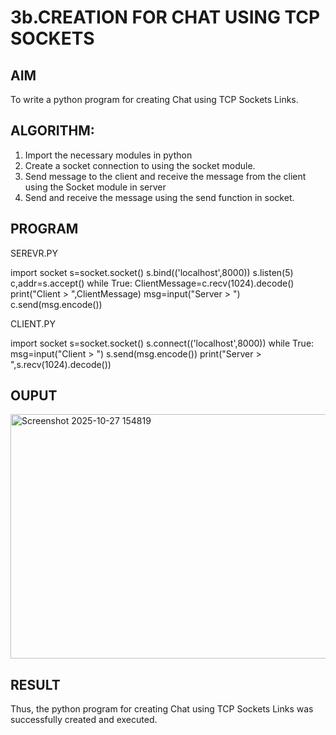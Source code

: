 # 3b.CREATION FOR CHAT USING TCP SOCKETS
## AIM
To write a python program for creating Chat using TCP Sockets Links.
## ALGORITHM:
1. Import the necessary modules in python
2. Create a socket connection to using the socket module.
3. Send message to the client and receive the message from the client using the Socket module in
 server
4. Send and receive the message using the send function in socket.
## PROGRAM

SEREVR.PY

import socket
s=socket.socket()
s.bind(('localhost',8000))
s.listen(5)
c,addr=s.accept()
while True:
    ClientMessage=c.recv(1024).decode()
    print("Client > ",ClientMessage)
    msg=input("Server > ")
    c.send(msg.encode())       


CLIENT.PY 


import socket
s=socket.socket()
s.connect(('localhost',8000))
while True:
    msg=input("Client > ")
    s.send(msg.encode())
    print("Server > ",s.recv(1024).decode())               
## OUPUT

<img width="1551" height="391" alt="Screenshot 2025-10-27 154819" src="https://github.com/user-attachments/assets/fd4e1cc0-ed75-4ebd-aa67-f5da367794a3" />


## RESULT
Thus, the python program for creating Chat using TCP Sockets Links was successfully 
created and executed.
